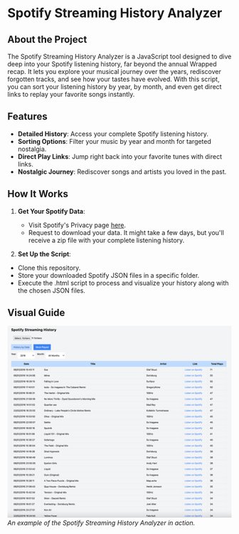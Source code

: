 # Spotify Streaming History Analyzer

## About the Project
The Spotify Streaming History Analyzer is a JavaScript tool designed to dive deep into your Spotify listening history, far beyond the annual Wrapped recap. It lets you explore your musical journey over the years, rediscover forgotten tracks, and see how your tastes have evolved. With this script, you can sort your listening history by year, by month, and even get direct links to replay your favorite songs instantly.

## Features
- **Detailed History**: Access your complete Spotify listening history.
- **Sorting Options**: Filter your music by year and month for targeted nostalgia.
- **Direct Play Links**: Jump right back into your favorite tunes with direct links.
- **Nostalgic Journey**: Rediscover songs and artists you loved in the past.

## How It Works
1. **Get Your Spotify Data**:
   - Visit Spotify's Privacy page [here](https://www.spotify.com/fr/account/privacy/).
   - Request to download your data. It might take a few days, but you'll receive a zip file with your complete listening history.

2. **Set Up the Script**:
  - Clone this repository.
  - Store your downloaded Spotify JSON files in a specific folder.
  - Execute the .html script to process and visualize your history along with the chosen JSON files.

## Visual Guide
![Spotify Streaming History](spotify-streaming-history.png)
*An example of the Spotify Streaming History Analyzer in action.*


